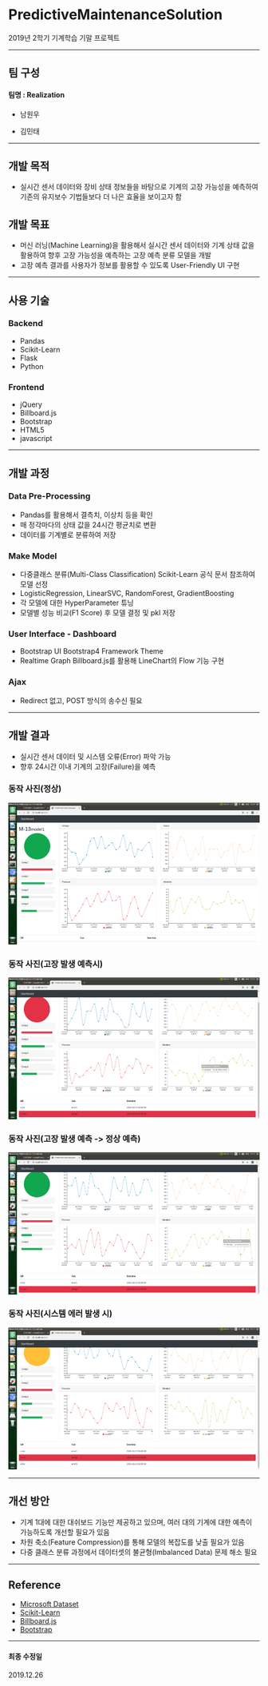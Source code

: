 # PredictiveMaintenanceSolution  

2019년 2학기 기계학습 기말 프로젝트

---

## 팀 구성

#### 팀명 : Realization

- 남원우
  
- 김민태

---

## 개발 목적

- 실시간 센서 데이터와 장비 상태 정보들을 바탕으로 기계의 고장 가능성을 예측하여 기존의 유지보수 기법들보다 더 나은 효율을 보이고자 함


## 개발 목표

- 머신 러닝(Machine Learning)을 활용해서 실시간 센서 데이터와 기계 상태 값을 활용하여 향후 고장 가능성을 예측하는 고장 예측 분류 모델을 개발
- 고장 예측 결과를 사용자가 정보를 활용할 수 있도록 User-Friendly UI 구현

---

## 사용 기술

### Backend

- Pandas
- Scikit-Learn
- Flask
- Python

### Frontend

- jQuery
- Billboard.js
- Bootstrap
- HTML5
- javascript

---

## 개발 과정

### Data Pre-Processing

- Pandas를 활용해서 결측치, 이상치 등을 확인
- 매 정각마다의 상태 값을 24시간 평균치로 변환
- 데이터를 기계별로 분류하여 저장

### Make Model

- 다중클래스 분류(Multi-Class Classification)
Scikit-Learn 공식 문서 참조하여 모델 선정
- LogisticRegression, LinearSVC, RandomForest, GradientBoosting
- 각 모델에 대한 HyperParameter 튜닝
- 모델별 성능 비교(F1 Score) 후 모델 결정 및 pkl 저장

### User Interface - Dashboard

- Bootstrap UI
Bootstrap4 Framework Theme
- Realtime Graph
Billboard.js를 활용해 LineChart의 Flow 기능 구현

### Ajax

- Redirect 없고, POST 방식의 송수신 필요

---

## 개발 결과

- 실시간 센서 데이터 및 시스템 오류(Error) 파악 가능
- 향후 24시간 이내 기계의 고장(Failure)을 예측

### 동작 사진(정상)
![Normal](./PdM1.png)

### 동작 사진(고장 발생 예측시)
![FaultPrediction](./PdM2.png)

### 동작 사진(고장 발생 예측 -> 정상 예측)
![Fault2Normal](./PdM3.png)

### 동작 사진(시스템 에러 발생 시)
![SystemError](./PdM4.png)

---

## 개선 방안

- 기계 1대에 대한 대쉬보드 기능만 제공하고 있으며, 여러 대의 기계에 대한 예측이 가능하도록 개선할 필요가 있음
- 차원 축소(Feature Compression)를 통해 모델의 복잡도를 낮출 필요가 있음
- 다중 클래스 분류 과정에서 데이터셋의 불균형(Imbalanced Data) 문제 해소 필요

---

## Reference

- [Microsoft Dataset](https://gallery.azure.ai/Experiment/Predictive-Maintenance-Modelling-Guide-Experiment-1)
- [Scikit-Learn](https://scikit-learn.org/stable/modules/multiclass.html)
- [Billboard.js](https://naver.github.io/billboard.js/)
- [Bootstrap]()

---

#### 최종 수정일

2019.12.26
